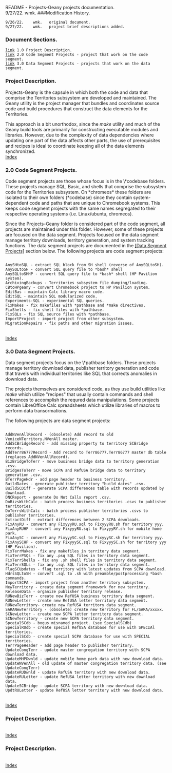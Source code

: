 README - Projects-Geany projects documentation.<br>
9/27/22.	wmk.
###Modification History.
<pre><code>9/26/22.    wmk.   original document.
9/27/22.    wmk.   project brief descriptions added.
</code></pre>
<h3 id="IX">Document Sections.</h3>
<pre><code><a href="#1.0">link</a> 1.0 Project Description.
<a href="#2.0">link</a> 2.0 Code Segment Projects - project that work on the code segment.
<a href="#3.0">link</a> 3.0 Data Segment Projects - projects that work on the data segment.
</code></pre>
<h3 id="1.0">Project Description.</h3>
Projects-Geany is the capsule in which both the code and data that comprise the
Territories subsystem are developed and maintained. The Geany utility is the
project manager that bundles and coordinates source code and build procedures
that construct the data elements for the Territories.

This approach is a bit unorthodox, since the *make* utility and much of the Geany
build tools are primarily for constructing executable modules and libraries. However,
due to the complexity of data dependencies where updating one part of the data
affects other parts, the use of prerequisites and recipes is ideal to coordinate
keeping all of the data elements synchronized.<br><a href="#IX">Index</a>
<h3 id="2.0">2.0 Code Segment Projects.</h3>
Code segment projects are those whose focus is in the \*codebase folders. These
projects manage SQL, Basic, and shells that comprise the subsystem code for
the Territories subsystem. On *chromeos* these folders are isolated to their
own folders (*codebase) since they contain system-dependent code and paths
that are unique to Chromebook systems. This keeps code segment projects
with the same names segregated to their respective operating systems
(i.e. Linux/ubuntu, chromeos).

Since the Projects-Geany folder is considered part of the code segment, all
projects are maintained under this folder. However, some of these projects
are focused on the data segment. Projects focused on the data segment manage
territory downloads, territory generation, and system tracking functions.
The data segment projects are documented in the
<a href="#3.0"> [Data Segment Projects]</a> section below.
The following projects are code segment projects:
<pre><code>
AnySHtoSQL - extract SQL block from SH shell (reverse of AnySQLtoSH).
AnySQLtoSH - convert SQL query file to *bash* shell
AnySQLtoSHHP - convert SQL query file to *bash* shell (HP Pavilion system).
ArchivingBackups - Territories subsystem file dumping/loading.
CBtoHPgeany - convert Chromebook project to HP Pavilion system.
EditBas - maintain Calc library macro code.
EditSQL - maintain SQL modularized code.
Experiments-SQL - experimental SQL queries.
FixMakes - fix makefiles with *pathbase and *make directives.
FixShells - fix shell files with *pathbase.
FixSQLs - fix SQL source files with *pathbase.
ImportProject - import project from other subsystem.
MigrationRepairs - fix paths and other migration issues.
</code></pre>
<br><a href="#IX">Index</a>
<h3 id="3.0">3.0 Data Segment Projects.</h3>
Data segment projects focus on the \*pathbase folders. These projects manage
territory download data, publisher territory generation and code that travels
with individual territories like SQL that corrects anomalies in download data.

The projects themselves are considered code, as they use build utilities like
*make* which utilize "recipes" that usually contain commands and shell references
to accomplish the requred data manipulations. Some projects contain LibreOffice
Calc spreadsheets which utilize libraries of macros to perform data transormations.

The following projects are data segment projects:
<pre><code>
AddNVenAllRecord - (obsolete) Add record to old VeniceNTerritory.NVenAll master.
AddSCBridgeRecord - add missing property to territory SCBridge records.
AddTerr86777Record - Add record to Terr86777.Terr86777 master db table (replaces AddNVenAllRecord).
BizBridgeToTerr - move business bridge data to territory generation .csv.
BridgesToTerr - move SCPA and RefUSA bridge data to territory generation .csv.
BTerrPageHdr - add page header to business territory.
BuildDates - generate publisher territory "build dates" .csv.
BuildSCDiff - generate SCPA differences table with records updated by download.
DNCReport - generate Do Not Calls report .csv.
DoBizsWithCalc - batch process business territories .csvs to publisher territories.
DoTerrsWithCalc - batch process publisher territories .csvs to publisher territories.
ExtractDiff - extract differences between 2 SCPA downloads.
FixAnyRU - convert any FixyyyRU.sql to FixyyyRU.sh for territory yyy.
FixAnyRUHP - convert any FixyyyRU.sql to FixyyyRY.sh for mobile home park.
FixAnySC - convert any FixyyySC.sql to FixyyySC.sh for territory yyy.
FixAnySCHP - convert any FixyyySC.sql to FixyyySC.sh for territory yyy (HP Pavilion).
FixTerrMakes - fix any makefiles in territory data segment.
FixTerrPSQs - fix any .psq SQL files in territory data segment.
FixTerrShells - fix any .sh shell files in territory data segment.
FixTerrSQLs - fix any .sql SQL files in territory data segment.
FlagSCUpdates - flag territory with latest updates from SCPA download.
HdrsSQLtoSH - convert .sql to .sh with preamble/postprocessing *bash commands.
ImportSCPA - import project from another territory subsystem.
NewTerritory - create data segment framework for new territory.
ReleaseData - organize publisher territory release.
RUNewBizTerr - create new RefUSA business territory data segment.
RUNewLetter - create new RefUSA letter territory data segment.
RUNewTerritory- create new RefUSA territory data segment.
SARANewTerritory - (obsolete) create new territory for FL/SARA/xxxxx.
SCNewLetter - create new SCPA letter territory data segment.
SCNewTerritory - create new SCPA territory data segment.
SpceialSCdb - bogus misnamed project. (see SpecialSCdb)
SpecialRUdb - create special RefUSA database for use with SPECIAl territories.
SpecialSCdb - create special SCPA database for use with SPECIAL territories.
TerrPageHeader - add page header to publisher territory.
UpdateCongTerr - update master congregation territory with SCPA download data.
UpdateMHPDwnld - update mobile home park data with new download data.
UpdateNVenAll - old update of master congregation territory data. (see UpdateCongTerr)
UpdateRUDwnld - update RefUSA territory with new download data.
UpdateRULetter - update RefUSA letter territory with new download data.
UpdateSCBridge - update SCPA territory with new download data.
UpdtRULetter - update RefUSA letter territory with new download data.
</code></pre>
<br><a href="#IX">Index</a>

<h3 id="4.0">Project Description.</h3>
<br><a href="#IX">Index</a>

<h3 id="5.0">Project Description.</h3>
<br><a href="#IX">Index</a>

